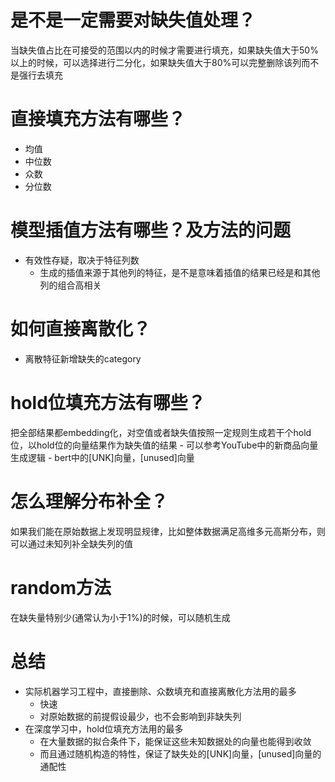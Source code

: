 # 是不是一定需要对缺失值处理？
当缺失值占比在可接受的范围以内的时候才需要进行填充，如果缺失值大于50%以上的时候，可以选择进行二分化，如果缺失值大于80%可以完整删除该列而不是强行去填充

# 直接填充方法有哪些？
- 均值
- 中位数
- 众数
- 分位数

# 模型插值方法有哪些？及方法的问题
- 有效性存疑，取决于特征列数
    - 生成的插值来源于其他列的特征，是不是意味着插值的结果已经是和其他列的组合高相关

# 如何直接离散化？
- 离散特征新增缺失的category

# hold位填充方法有哪些？
把全部结果都embedding化，对空值或者缺失值按照一定规则生成若干个hold位，以hold位的向量结果作为缺失值的结果
    - 可以参考YouTube中的新商品向量生成逻辑
    - bert中的\[UNK]向量，\[unused]向量
    
# 怎么理解分布补全？
如果我们能在原始数据上发现明显规律，比如整体数据满足高维多元高斯分布，则可以通过未知列补全缺失列的值

# random方法
在缺失量特别少(通常认为小于1%)的时候，可以随机生成

# 总结
- 实际机器学习工程中，直接删除、众数填充和直接离散化方法用的最多
    - 快速
    - 对原始数据的前提假设最少，也不会影响到非缺失列
- 在深度学习中，hold位填充方法用的最多
    - 在大量数据的拟合条件下，能保证这些未知数据处的向量也能得到收敛
    - 而且通过随机构造的特性，保证了缺失处的\[UNK]向量，\[unused]向量的通配性